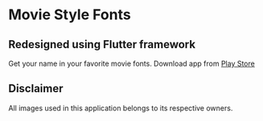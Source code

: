 # Movie Style Fonts
## Redesigned using Flutter framework

Get your name in your favorite movie fonts.
Download app from [Play Store](https://play.google.com/store/apps/details?id=com.princewebstudio.msfonts)

## Disclaimer

All images used in this application belongs to its respective owners.

